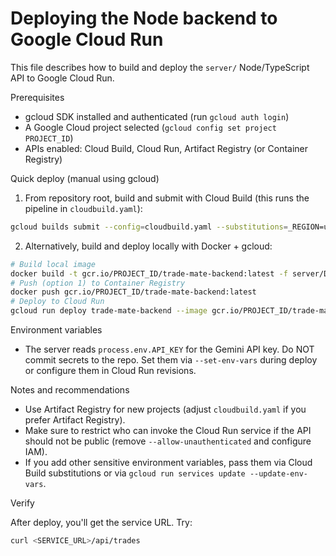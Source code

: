 # Deploying the Node backend to Google Cloud Run

This file describes how to build and deploy the `server/` Node/TypeScript API to Google Cloud Run.

Prerequisites
- gcloud SDK installed and authenticated (run `gcloud auth login`)
- A Google Cloud project selected (`gcloud config set project PROJECT_ID`)
- APIs enabled: Cloud Build, Cloud Run, Artifact Registry (or Container Registry)

Quick deploy (manual using gcloud)

1. From repository root, build and submit with Cloud Build (this runs the pipeline in `cloudbuild.yaml`):

```bash
gcloud builds submit --config=cloudbuild.yaml --substitutions=_REGION=us-central1,_SERVICE=trade-mate-backend,_API_KEY=$API_KEY
```

2. Alternatively, build and deploy locally with Docker + gcloud:

```bash
# Build local image
docker build -t gcr.io/PROJECT_ID/trade-mate-backend:latest -f server/Dockerfile server
# Push (option 1) to Container Registry
docker push gcr.io/PROJECT_ID/trade-mate-backend:latest
# Deploy to Cloud Run
gcloud run deploy trade-mate-backend --image gcr.io/PROJECT_ID/trade-mate-backend:latest --region us-central1 --platform managed --allow-unauthenticated --set-env-vars API_KEY=$API_KEY
```

Environment variables
- The server reads `process.env.API_KEY` for the Gemini API key. Do NOT commit secrets to the repo. Set them via `--set-env-vars` during deploy or configure them in Cloud Run revisions.

Notes and recommendations
- Use Artifact Registry for new projects (adjust `cloudbuild.yaml` if you prefer Artifact Registry).
- Make sure to restrict who can invoke the Cloud Run service if the API should not be public (remove `--allow-unauthenticated` and configure IAM).
- If you add other sensitive environment variables, pass them via Cloud Build substitutions or via `gcloud run services update --update-env-vars`.

Verify

After deploy, you'll get the service URL. Try:

```bash
curl <SERVICE_URL>/api/trades
```
